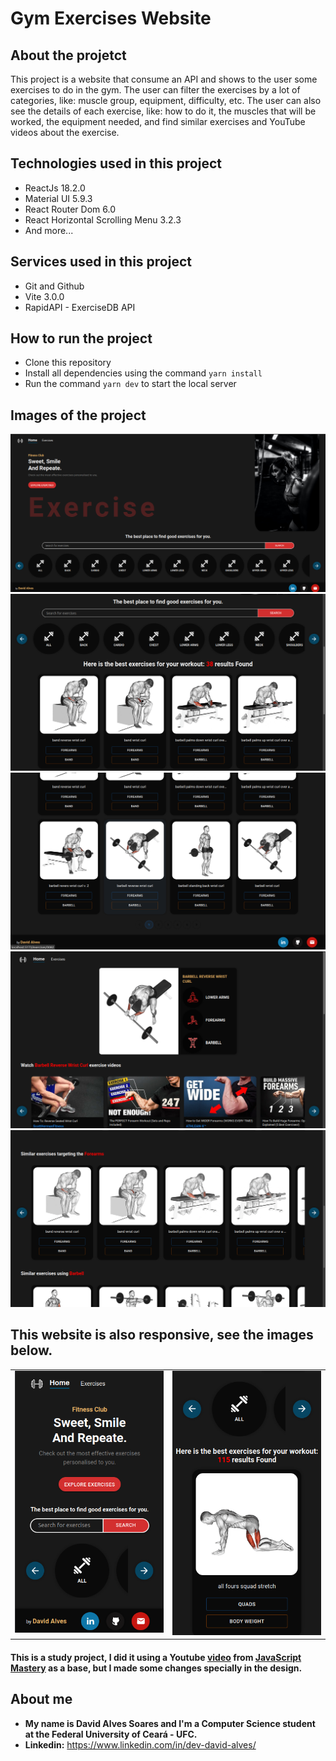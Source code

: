 # Gym Exercises Website

## About the projetct
This project is a website that consume an API and shows to the user some exercises to do in the gym. The user can filter the exercises by a lot of categories, like: muscle group, equipment, difficulty, etc. The user can also see the details of each exercise, like: how to do it, the muscles that will be worked, the equipment needed, and find similar exercises and YouTube videos about the exercise.
 

## Technologies used in this project 

* ReactJs 18.2.0
* Material UI 5.9.3
* React Router Dom 6.0
* React Horizontal Scrolling Menu 3.2.3
* And more...

## Services used in this project

* Git and Github
* Vite 3.0.0
* RapidAPI - ExerciseDB API

## How to run the project

- Clone this repository
- Install all dependencies using the command `yarn install`
- Run the command `yarn dev` to start the local server

## Images of the project

<img src="https://github.com/dev-david-alves/Gym-Exercises-Website/blob/main/project-images/gym-img-1.png?raw=true" />
<img src="https://github.com/dev-david-alves/Gym-Exercises-Website/blob/main/project-images/gym-img-2.png?raw=true" />
<img src="https://github.com/dev-david-alves/Gym-Exercises-Website/blob/main/project-images/gym-img-3.png?raw=true" />
<img src="https://github.com/dev-david-alves/Gym-Exercises-Website/blob/main/project-images/gym-img-4.png?raw=true" />
<img src="https://github.com/dev-david-alves/Gym-Exercises-Website/blob/main/project-images/gym-img-5.png?raw=true" />

##

## This website is also responsive, see the images below.

 <table cellpadding="0">
  <tr style="padding: 0">  
    <td valign="top">
      <img src="https://github.com/dev-david-alves/Gym-Exercises-Website/blob/main/project-images/gym-img-6.png?raw=true" width="314"/>
    </td>
    <td valign="top">
      <img src="https://github.com/dev-david-alves/Gym-Exercises-Website/blob/main/project-images/gym-img-7.png?raw=true" width="314"/>
    </td>
  </tr>
</table>

#### This is a study project, I did it using a Youtube [video](https://www.youtube.com/watch?v=KBpoBc98BwM) from [JavaScript Mastery](https://www.youtube.com/@javascriptmastery) as a base, but I made some changes specially in the design.

## About me
  * **My name is David Alves Soares and I'm a Computer Science student at the Federal University of Ceará - UFC.** 
  * **Linkedin:** https://www.linkedin.com/in/dev-david-alves/


